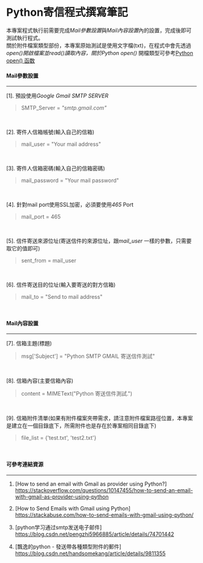 # Python寄信程式撰寫筆記

本專案程式執行前需要完成*Mail參數設置*與*Mail內容設置*內的設置，完成後即可測試執行程式。<br/>
關於附件檔案類型部份，本專案原始測試是使用文字檔(txt)，在程式中會先透過*open()*開啟檔案並*read()*讀取內容，關於*Python open()* 開檔類型可參考[Python open() 函数](http://www.runoob.com/python/python-func-open.html)
<p><p/>

#### Mail參數設置
---
[1].  預設使用*Google Gmail SMTP SERVER*
  > SMTP_Server =  *"smtp.gmail.com"*
<br/>

[2].  寄件人信箱帳號(輸入自己的信箱)
  > mail_user = "Your mail address"
<br/>

[3].  寄件人信箱密碼(輸入自己的信箱密碼)
  > mail_password = "Your mail password"
<br/>

[4].  針對mail port使用SSL加密，必須要使用*465* Port
  > mail_port = 465
<br/>

[5].  信件寄送來源位址(寄送信件的來源位址，跟*mail_user* 一樣的參數，只需要取它的值即可)
  > sent_from = mail_user
<br/>

[6].  信件寄送目的位址(輸入要寄送的對方信箱)
  > mail_to = "Send to mail address"
<br/>

<p><p/>

#### Mail內容設置
---
[7].  信箱主題(標題)
  > msg['Subject'] = "Python SMTP GMAIL 寄送信件測試"
<br/>

[8].  信箱內容(主要信箱內容)
  > content = MIMEText("Python 寄送信件測試.")
<br/>

[9].  信箱附件清單(如果有附件檔案夾帶需求，請注意附件檔案路徑位置，本專案是建立在一個目錄底下，所需附件也是存在於專案相同目錄底下)
  > file_list = {'test.txt', 'test2.txt'}
<br/>

<p><p>

#### 可參考連結資源
---

1. [How to send an email with Gmail as provider using Python?]<br/>
  <https://stackoverflow.com/questions/10147455/how-to-send-an-email-with-gmail-as-provider-using-python>

2. [How to Send Emails with Gmail using Python]<br/>
  <https://stackabuse.com/how-to-send-emails-with-gmail-using-python/>

3. [python学习通过smtp发送电子邮件]<br/>
  <https://blog.csdn.net/pengzhi5966885/article/details/74701442>

4. [飄逸的python - 發送帶各種類型附件的郵件]<br/>
  <https://blog.csdn.net/handsomekang/article/details/9811355>
